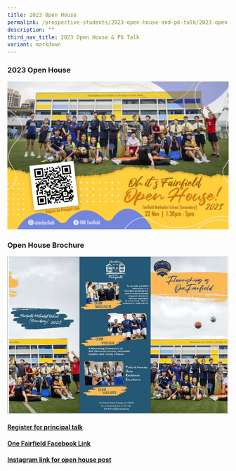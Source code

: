 ```yaml
---
title: 2023 Open House
permalink: /prospective-students/2023-open-house-and-p6-talk/2023-open-house/
description: ""
third_nav_title: 2023 Open House & P6 Talk
variant: markdown
---
```

### 2023 Open House


![](/images/fairfield%20open%20house_2023.jpg)

### Open House Brochure


![](/images/Prospective%20Students/2023/2023-open-house-ezgif.gif)

#### [Register for principal talk](https://form.gov.sg/653b27df9c349a0012999655)

#### [One Fairfield Facebook Link](https://www.facebook.com/100078293567829/posts/333129219306861/?mibextid=rS40aB7S9Ucbxw6v)


#### [Instagram link for open house post](https://www.instagram.com/p/CzN94fErcFz/?igshid=MzRlODBiNWFlZA==)